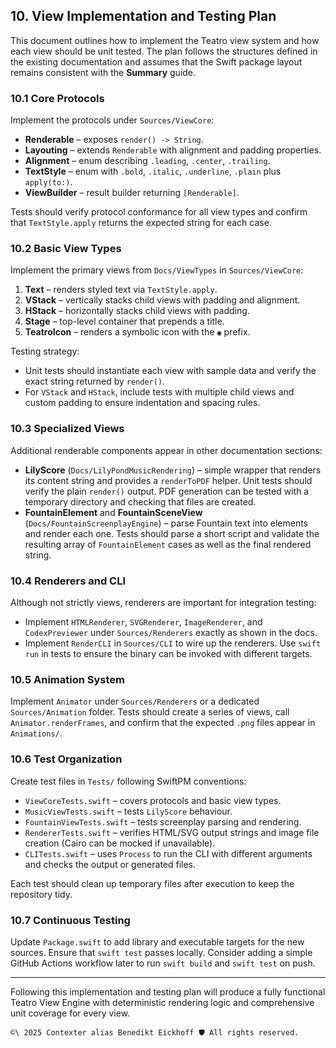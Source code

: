 ## 10. View Implementation and Testing Plan

This document outlines how to implement the Teatro view system and how each view should be unit tested. The plan follows the structures defined in the existing documentation and assumes that the Swift package layout remains consistent with the **Summary** guide.

### 10.1 Core Protocols
Implement the protocols under `Sources/ViewCore`:

- **Renderable** – exposes `render() -> String`.
- **Layouting** – extends `Renderable` with alignment and padding properties.
- **Alignment** – enum describing `.leading`, `.center`, `.trailing`.
- **TextStyle** – enum with `.bold`, `.italic`, `.underline`, `.plain` plus `apply(to:)`.
- **ViewBuilder** – result builder returning `[Renderable]`.

Tests should verify protocol conformance for all view types and confirm that `TextStyle.apply` returns the expected string for each case.

### 10.2 Basic View Types
Implement the primary views from `Docs/ViewTypes` in `Sources/ViewCore`:

1. **Text** – renders styled text via `TextStyle.apply`.
2. **VStack** – vertically stacks child views with padding and alignment.
3. **HStack** – horizontally stacks child views with padding.
4. **Stage** – top-level container that prepends a title.
5. **TeatroIcon** – renders a symbolic icon with the `◉` prefix.

Testing strategy:
- Unit tests should instantiate each view with sample data and verify the exact string returned by `render()`.
- For `VStack` and `HStack`, include tests with multiple child views and custom padding to ensure indentation and spacing rules.

### 10.3 Specialized Views
Additional renderable components appear in other documentation sections:

- **LilyScore** (`Docs/LilyPondMusicRendering`) – simple wrapper that renders its content string and provides a `renderToPDF` helper. Unit tests should verify the plain `render()` output. PDF generation can be tested with a temporary directory and checking that files are created.
- **FountainElement** and **FountainSceneView** (`Docs/FountainScreenplayEngine`) – parse Fountain text into elements and render each one. Tests should parse a short script and validate the resulting array of `FountainElement` cases as well as the final rendered string.

### 10.4 Renderers and CLI
Although not strictly views, renderers are important for integration testing:

- Implement `HTMLRenderer`, `SVGRenderer`, `ImageRenderer`, and `CodexPreviewer` under `Sources/Renderers` exactly as shown in the docs.
- Implement `RenderCLI` in `Sources/CLI` to wire up the renderers. Use `swift run` in tests to ensure the binary can be invoked with different targets.

### 10.5 Animation System
Implement `Animator` under `Sources/Renderers` or a dedicated `Sources/Animation` folder. Tests should create a series of views, call `Animator.renderFrames`, and confirm that the expected `.png` files appear in `Animations/`.

### 10.6 Test Organization
Create test files in `Tests/` following SwiftPM conventions:

- `ViewCoreTests.swift` – covers protocols and basic view types.
- `MusicViewTests.swift` – tests `LilyScore` behaviour.
- `FountainViewTests.swift` – tests screenplay parsing and rendering.
- `RendererTests.swift` – verifies HTML/SVG output strings and image file creation (Cairo can be mocked if unavailable).
- `CLITests.swift` – uses `Process` to run the CLI with different arguments and checks the output or generated files.

Each test should clean up temporary files after execution to keep the repository tidy.

### 10.7 Continuous Testing
Update `Package.swift` to add library and executable targets for the new sources. Ensure that `swift test` passes locally. Consider adding a simple GitHub Actions workflow later to run `swift build` and `swift test` on push.

---

Following this implementation and testing plan will produce a fully functional Teatro View Engine with deterministic rendering logic and comprehensive unit coverage for every view.


````text
©\ 2025 Contexter alias Benedikt Eickhoff 🛡️ All rights reserved.
````

